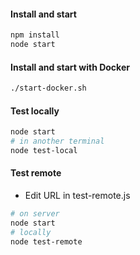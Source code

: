 #### Install and start

```sh
npm install
node start
```

#### Install and start with Docker

```sh
./start-docker.sh
```

#### Test locally

```sh
node start
# in another terminal
node test-local
```

#### Test remote

- Edit URL in test-remote.js

```sh
# on server
node start
# locally
node test-remote
```
